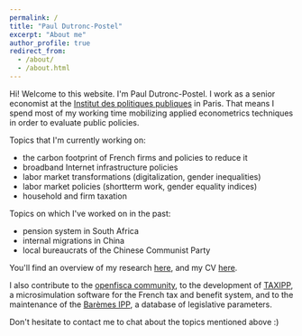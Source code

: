 ```yaml
---
permalink: /
title: "Paul Dutronc-Postel"
excerpt: "About me"
author_profile: true
redirect_from: 
  - /about/
  - /about.html
---
```


Hi! Welcome to this website. I'm Paul Dutronc-Postel. I work as a senior economist at the [Institut des politiques publiques](https://www.ipp.eu) in Paris. That means I spend most of my working time mobilizing applied econometrics techniques in order to evaluate public policies.

Topics that I'm currently working on:
- the carbon footprint of French firms and policies to reduce it 
- broadband Internet infrastructure policies
- labor market transformations (digitalization, gender inequalities) 
- labor market policies (shortterm work, gender equality indices)
- household and firm taxation

Topics on which I've worked on in the past:
- pension system in South Africa
- internal migrations in China
- local bureaucrats of the Chinese Communist Party

You'll find an overview of my research [here](), and my CV [here]().

I also contribute to the [openfisca community](https://openfisca.org), to the development of [TAXIPP](https://www.ipp.eu/en/methods/taxipp-micro-simulation/), a microsimulation software for the French tax and benefit system, and to the maintenance of the [Barèmes IPP](www.ipp.eu/baremes-ipp), a database of legislative parameters.

Don't hesitate to contact me to chat about the topics mentioned above :)
